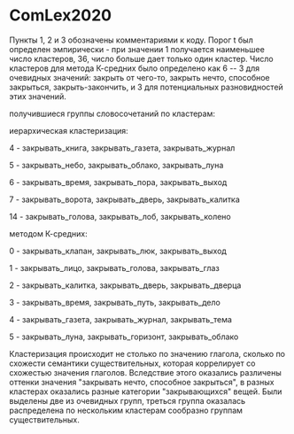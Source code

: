 # ComLex2020
Пункты 1, 2 и 3 обозначены комментариями к коду. Порог t был определен эмпирически - при значении 1 получается наименьшее число кластеров, 36, число больше дает только один кластер. Число кластеров для метода К-средних было определено как 6 -- 3 для очевидных значений: закрыть от чего-то, закрыть нечто, способное закрыться, закрыть-закончить, и 3 для потенциальных разновидностей этих значений.

получившиеся группы словосочетаний по кластерам:

иерархическая кластеризация: 

4 - закрывать_книга, закрывать_газета, закрывать_журнал

5 - закрывать_небо, закрывать_облако, закрывать_луна

6 - закрывать_время, закрывать_пора, закрывать_выход

7 - закрывать_ворота, закрывать_дверь, закрывать_калитка

14 - закрывать_голова, закрывать_лоб, закрывать_колено


  
методом К-средних:

0 - закрывать_клапан, закрывать_люк, закрывать_выход

1 - закрывать_лицо, закрывать_голова, закрывать_глаз

2 - закрывать_калитка, закрывать_дверь, закрывать_дверца

3 - закрывать_время, закрывать_путь, закрывать_дело

4 - закрывать_газета, закрывать_журнал, закрывать_тема

5 - закрывать_луна, закрывать_горизонт, закрывать_облако

Кластеризация происходит не столько по значению глагола, сколько по схожести семантики существительных, которая коррелирует со схожестью значения глаголов. Вследствие этого оказались различены оттенки значения "закрывать нечто, способное закрыться", в разных кластерах оказались разные категории "закрывающихся" вещей. Были выделены две из очевидных групп, треться группа оказалась распределена по нескольким кластерам сообразно группам существительных.
